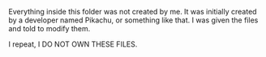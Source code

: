 Everything inside this folder was not created by me.
It was initially created by a developer named Pikachu, or something like that.
I was given the files and told to modify them.

I repeat,
I DO NOT OWN THESE FILES.
